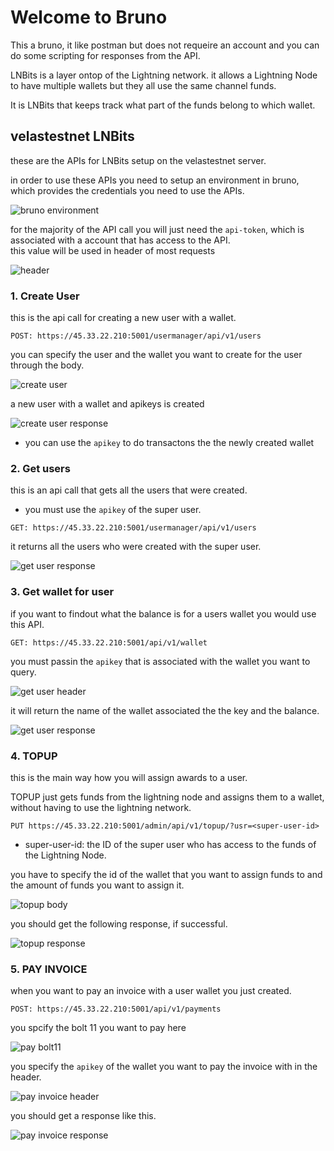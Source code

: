 # Welcome to Bruno

This a bruno, it like postman but does not requeire an account and you can do some scripting
for responses from the API.

LNBits is a layer ontop of the Lightning network. it allows a Lightning Node to have multiple wallets but they all use the same channel funds.

It is LNBits that keeps track what part of the funds belong to which wallet.

## velastestnet LNBits

these are the APIs for LNBits setup on the velastestnet server.

in order to use these APIs you need to setup an environment in bruno,
which provides the credentials you need to use the APIs.

![bruno environment](./environment.png)

for the majority of the API call you will just need the `api-token`,
which is associated with a account that has access to the API.  
this value will be used in header of most requests

![header](./headers.png)

### 1. Create User

this is the api call for creating a new user with a wallet.

`POST: https://45.33.22.210:5001/usermanager/api/v1/users`

you can specify the user and the wallet you want to create for the user through
the body.

![create user](./create-user-body.png)

a new user with a wallet and apikeys is created

![create user response](./create-user-response.png)

- you can use the `apikey` to do transactons the the newly created wallet

### 2. Get users

this is an api call that gets all the users that were created.

- you must use the `apikey` of the super user.

`GET: https://45.33.22.210:5001/usermanager/api/v1/users`

it returns all the users who were created with the super user.

![get user response](./get-users-response.png)

### 3. Get wallet for user

if you want to findout what the balance is for a users wallet you would use this API.

`GET: https://45.33.22.210:5001/api/v1/wallet`

you must passin the `apikey` that is associated with the wallet you want to query.

![get user header](./get-wallet-header.png)

it will return the name of the wallet associated the the key and the balance.

![get user response](./get-wallet-response.png)

### 4. TOPUP

this is the main way how you will assign awards to a user.

TOPUP just gets funds from the lightning node and assigns them to a wallet,
without having to use the lightning network.

`PUT https://45.33.22.210:5001/admin/api/v1/topup/?usr=<super-user-id>`

- super-user-id: the ID of the super user who has access to the funds of the Lightning Node.

you have to specify the id of the wallet that you want to assign funds to
and the amount of funds you want to assign it.

![topup body](./topup-body.png)

you should get the following response, if successful.

![topup response](./topup-response.png)

### 5. PAY INVOICE

when you want to pay an invoice with a user wallet you just created.

`POST: https://45.33.22.210:5001/api/v1/payments`

you spcify the bolt 11 you want to pay here

![pay bolt11](./pay-bolt11-body.png)

you specify the `apikey` of the wallet you want to pay the invoice with in the header.

![pay invoice header](./pay-invoice-header.png)

you should get a response like this.

![pay invoice response](./pay-invoice-response.png)
